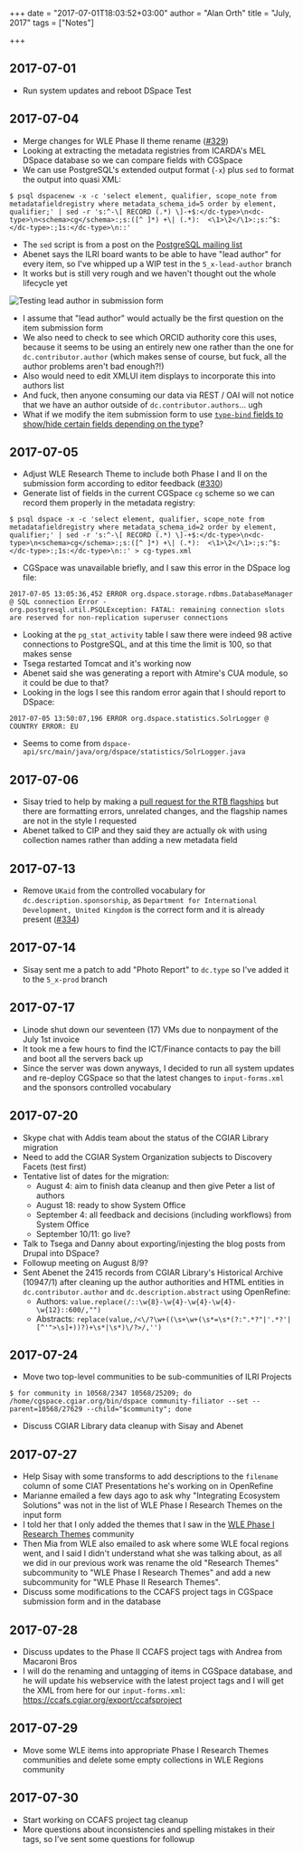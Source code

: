 +++
date = "2017-07-01T18:03:52+03:00"
author = "Alan Orth"
title = "July, 2017"
tags = ["Notes"]

+++
## 2017-07-01

- Run system updates and reboot DSpace Test

## 2017-07-04

- Merge changes for WLE Phase II theme rename ([#329](https://github.com/ilri/DSpace/pull/329))
- Looking at extracting the metadata registries from ICARDA's MEL DSpace database so we can compare fields with CGSpace
- We can use PostgreSQL's extended output format (`-x`) plus `sed` to format the output into quasi XML:

<!--more-->

```
$ psql dspacenew -x -c 'select element, qualifier, scope_note from metadatafieldregistry where metadata_schema_id=5 order by element, qualifier;' | sed -r 's:^-\[ RECORD (.*) \]-+$:</dc-type>\n<dc-type>\n<schema>cg</schema>:;s:([^ ]*) +\| (.*):  <\1>\2</\1>:;s:^$:</dc-type>:;1s:</dc-type>\n::'
```

- The `sed` script is from a post on the [PostgreSQL mailing list](https://www.postgresql.org/message-id/437E44A5.508%40ultimeth.com)
- Abenet says the ILRI board wants to be able to have "lead author" for every item, so I've whipped up a WIP test in the `5_x-lead-author` branch
- It works but is still very rough and we haven't thought out the whole lifecycle yet

![Testing lead author in submission form](/cgspace-notes/2017/07/lead-author-test.png)

- I assume that "lead author" would actually be the first question on the item submission form
- We also need to check to see which ORCID authority core this uses, because it seems to be using an entirely new one rather than the one for `dc.contributor.author` (which makes sense of course, but fuck, all the author problems aren't bad enough?!)
- Also would need to edit XMLUI item displays to incorporate this into authors list
- And fuck, then anyone consuming our data via REST / OAI will not notice that we have an author outside of `dc.contributor.authors`... ugh
- What if we modify the item submission form to use [`type-bind` fields to show/hide certain fields depending on the type](https://wiki.duraspace.org/display/DSDOC5x/Submission+User+Interface#SubmissionUserInterface-ItemtypeBasedMetadataCollection)?

## 2017-07-05

- Adjust WLE Research Theme to include both Phase I and II on the submission form according to editor feedback ([#330](https://github.com/ilri/DSpace/pull/330))
- Generate list of fields in the current CGSpace `cg` scheme so we can record them properly in the metadata registry:

```
$ psql dspace -x -c 'select element, qualifier, scope_note from metadatafieldregistry where metadata_schema_id=2 order by element, qualifier;' | sed -r 's:^-\[ RECORD (.*) \]-+$:</dc-type>\n<dc-type>\n<schema>cg</schema>:;s:([^ ]*) +\| (.*):  <\1>\2</\1>:;s:^$:</dc-type>:;1s:</dc-type>\n::' > cg-types.xml
```

- CGSpace was unavailable briefly, and I saw this error in the DSpace log file:

```
2017-07-05 13:05:36,452 ERROR org.dspace.storage.rdbms.DatabaseManager @ SQL connection Error -
org.postgresql.util.PSQLException: FATAL: remaining connection slots are reserved for non-replication superuser connections
```

- Looking at the `pg_stat_activity` table I saw there were indeed 98 active connections to PostgreSQL, and at this time the limit is 100, so that makes sense
- Tsega restarted Tomcat and it's working now
- Abenet said she was generating a report with Atmire's CUA module, so it could be due to that?
- Looking in the logs I see this random error again that I should report to DSpace:

```
2017-07-05 13:50:07,196 ERROR org.dspace.statistics.SolrLogger @ COUNTRY ERROR: EU
```

- Seems to come from `dspace-api/src/main/java/org/dspace/statistics/SolrLogger.java`

## 2017-07-06

- Sisay tried to help by making a [pull request for the RTB flagships](https://github.com/ilri/DSpace/pull/331) but there are formatting errors, unrelated changes, and the flagship names are not in the style I requested
- Abenet talked to CIP and they said they are actually ok with using collection names rather than adding a new metadata field

## 2017-07-13

- Remove `UKaid` from the controlled vocabulary for `dc.description.sponsorship`, as `Department for International Development, United Kingdom` is the correct form and it is already present ([#334](https://github.com/ilri/DSpace/pull/334))

## 2017-07-14

- Sisay sent me a patch to add "Photo Report" to `dc.type` so I've added it to the `5_x-prod` branch

## 2017-07-17

- Linode shut down our seventeen (17) VMs due to nonpayment of the July 1st invoice
- It took me a few hours to find the ICT/Finance contacts to pay the bill and boot all the servers back up
- Since the server was down anyways, I decided to run all system updates and re-deploy CGSpace so that the latest changes to `input-forms.xml` and the sponsors controlled vocabulary

## 2017-07-20

- Skype chat with Addis team about the status of the CGIAR Library migration
- Need to add the CGIAR System Organization subjects to Discovery Facets (test first)
- Tentative list of dates for the migration:
  - August 4: aim to finish data cleanup and then give Peter a list of authors
  - August 18: ready to show System Office
  - September 4: all feedback and decisions (including workflows) from System Office
  - September 10/11: go live?
- Talk to Tsega and Danny about exporting/injesting the blog posts from Drupal into DSpace?
- Followup meeting on August 8/9?
- Sent Abenet the 2415 records from CGIAR Library's Historical Archive (10947/1) after cleaning up the author authorities and HTML entities in `dc.contributor.author` and `dc.description.abstract` using OpenRefine:
  - Authors: `value.replace(/::\w{8}-\w{4}-\w{4}-\w{4}-\w{12}::600/,"")`
  - Abstracts: `replace(value,/<\/?\w+((\s+\w+(\s*=\s*(?:".*?"|'.*?'|[^'">\s]+))?)+\s*|\s*)\/?>/,'')`

## 2017-07-24

- Move two top-level communities to be sub-communities of ILRI Projects

```
$ for community in 10568/2347 10568/25209; do /home/cgspace.cgiar.org/bin/dspace community-filiator --set --parent=10568/27629 --child="$community"; done
```

- Discuss CGIAR Library data cleanup with Sisay and Abenet

## 2017-07-27

- Help Sisay with some transforms to add descriptions to the `filename` column of some CIAT Presentations he's working on in OpenRefine
- Marianne emailed a few days ago to ask why "Integrating Ecosystem Solutions" was not in the list of WLE Phase I Research Themes on the input form
- I told her that I only added the themes that I saw in the [WLE Phase I Research Themes](https://cgspace.cgiar.org/handle/10568/34508) community
- Then Mia from WLE also emailed to ask where some WLE focal regions went, and I said I didn't understand what she was talking about, as all we did in our previous work was rename the old "Research Themes" subcommunity to "WLE Phase I Research Themes" and add a new subcommunity for "WLE Phase II Research Themes".
- Discuss some modifications to the CCAFS project tags in CGSpace submission form and in the database

## 2017-07-28

- Discuss updates to the Phase II CCAFS project tags with Andrea from Macaroni Bros
- I will do the renaming and untagging of items in CGSpace database, and he will update his webservice with the latest project tags and I will get the XML from here for our `input-forms.xml`: https://ccafs.cgiar.org/export/ccafsproject

## 2017-07-29

- Move some WLE items into appropriate Phase I Research Themes communities and delete some empty collections in WLE Regions community

## 2017-07-30

- Start working on CCAFS project tag cleanup
- More questions about inconsistencies and spelling mistakes in their tags, so I've sent some questions for followup
